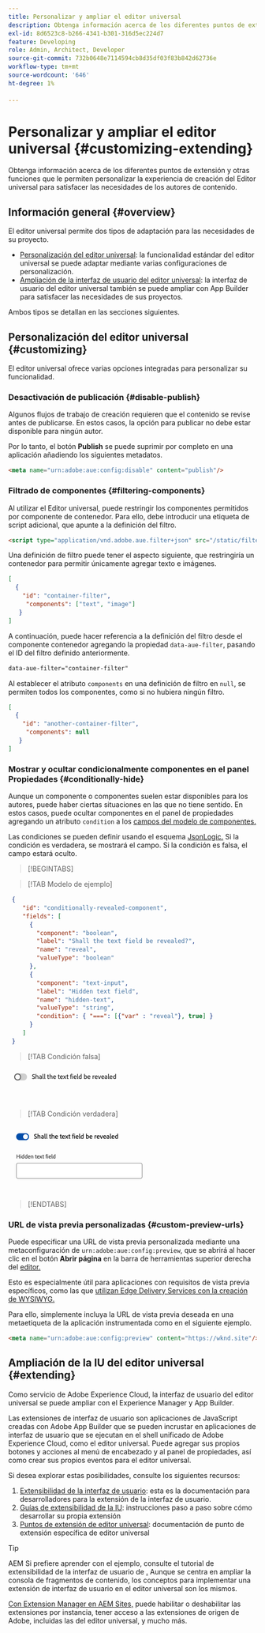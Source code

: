 ```yaml
---
title: Personalizar y ampliar el editor universal
description: Obtenga información acerca de los diferentes puntos de extensión y otras funciones que le permiten personalizar la interfaz de usuario del editor universal para satisfacer las necesidades de los autores de contenido.
exl-id: 8d6523c8-b266-4341-b301-316d5ec224d7
feature: Developing
role: Admin, Architect, Developer
source-git-commit: 732b0648e7114594cb8d35df03f83b842d62736e
workflow-type: tm+mt
source-wordcount: '646'
ht-degree: 1%

---
```



# Personalizar y ampliar el editor universal {#customizing-extending}

Obtenga información acerca de los diferentes puntos de extensión y otras funciones que le permiten personalizar la experiencia de creación del Editor universal para satisfacer las necesidades de los autores de contenido.

## Información general {#overview}

El editor universal permite dos tipos de adaptación para las necesidades de su proyecto.

* [Personalización del editor universal](#customizing): la funcionalidad estándar del editor universal se puede adaptar mediante varias configuraciones de personalización.
* [Ampliación de la interfaz de usuario del editor universal](#extending): la interfaz de usuario del editor universal también se puede ampliar con App Builder para satisfacer las necesidades de sus proyectos.

Ambos tipos se detallan en las secciones siguientes.

## Personalización del editor universal {#customizing}

El editor universal ofrece varias opciones integradas para personalizar su funcionalidad.

### Desactivación de publicación {#disable-publish}

Algunos flujos de trabajo de creación requieren que el contenido se revise antes de publicarse. En estos casos, la opción para publicar no debe estar disponible para ningún autor.

Por lo tanto, el botón **Publish** se puede suprimir por completo en una aplicación añadiendo los siguientes metadatos.

```html
<meta name="urn:adobe:aue:config:disable" content="publish"/>
```

### Filtrado de componentes {#filtering-components}

Al utilizar el Editor universal, puede restringir los componentes permitidos por componente de contenedor. Para ello, debe introducir una etiqueta de script adicional, que apunte a la definición del filtro.

```html
<script type="application/vnd.adobe.aue.filter+json" src="/static/filter-definition.json"></script>
```

Una definición de filtro puede tener el aspecto siguiente, que restringiría un contenedor para permitir únicamente agregar texto e imágenes.

```json
[
  {
    "id": "container-filter",
     "components": ["text", "image"]
   }
]
```

A continuación, puede hacer referencia a la definición del filtro desde el componente contenedor agregando la propiedad `data-aue-filter`, pasando el ID del filtro definido anteriormente.

```html
data-aue-filter="container-filter"
```

Al establecer el atributo `components` en una definición de filtro en `null`, se permiten todos los componentes, como si no hubiera ningún filtro.

```json
[
  {
    "id": "another-container-filter",
     "components": null
   }
]
```

### Mostrar y ocultar condicionalmente componentes en el panel Propiedades {#conditionally-hide}

Aunque un componente o componentes suelen estar disponibles para los autores, puede haber ciertas situaciones en las que no tiene sentido. En estos casos, puede ocultar componentes en el panel de propiedades agregando un atributo `condition` a los [campos del modelo de componentes.](/help/implementing/universal-editor/field-types.md#fields)

Las condiciones se pueden definir usando el esquema [JsonLogic.](https://jsonlogic.com/) Si la condición es verdadera, se mostrará el campo. Si la condición es falsa, el campo estará oculto.

>[!BEGINTABS]

>[!TAB Modelo de ejemplo]

```json
 {
    "id": "conditionally-revealed-component",
    "fields": [
      {
        "component": "boolean",
        "label": "Shall the text field be revealed?",
        "name": "reveal",
        "valueType": "boolean"
      },
      {
        "component": "text-input",
        "label": "Hidden text field",
        "name": "hidden-text",
        "valueType": "string",
        "condition": { "===": [{"var" : "reveal"}, true] }
      }
    ]
 }
```

>[!TAB Condición falsa]

![Campo de texto oculto](assets/hidden.png)

>[!TAB Condición verdadera]

![Campo de texto mostrado](assets/shown.png)

>[!ENDTABS]

### URL de vista previa personalizadas {#custom-preview-urls}

Puede especificar una URL de vista previa personalizada mediante una metaconfiguración de `urn:adobe:aue:config:preview`, que se abrirá al hacer clic en el botón **Abrir página** en la barra de herramientas superior derecha del [editor.](/help/sites-cloud/authoring/universal-editor/navigation.md#universal-editor-toolbar)

Esto es especialmente útil para aplicaciones con requisitos de vista previa específicos, como las que [utilizan Edge Delivery Services con la creación de WYSIWYG.](/help/edge/wysiwyg-authoring/authoring.md)

Para ello, simplemente incluya la URL de vista previa deseada en una metaetiqueta de la aplicación instrumentada como en el siguiente ejemplo.

```html
<meta name="urn:adobe:aue:config:preview" content="https://wknd.site"/>
```

## Ampliación de la IU del editor universal {#extending}

Como servicio de Adobe Experience Cloud, la interfaz de usuario del editor universal se puede ampliar con el Experience Manager y App Builder.

Las extensiones de interfaz de usuario son aplicaciones de JavaScript creadas con Adobe App Builder que se pueden incrustar en aplicaciones de interfaz de usuario que se ejecutan en el shell unificado de Adobe Experience Cloud, como el editor universal. Puede agregar sus propios botones y acciones al menú de encabezado y al panel de propiedades, así como crear sus propios eventos para el editor universal.

Si desea explorar estas posibilidades, consulte los siguientes recursos:

1. [Extensibilidad de la interfaz de usuario](https://developer.adobe.com/uix/docs/): esta es la documentación para desarrolladores para la extensión de la interfaz de usuario.
1. [Guías de extensibilidad de la IU](https://developer.adobe.com/uix/docs/guides/): instrucciones paso a paso sobre cómo desarrollar su propia extensión
1. [Puntos de extensión de editor universal](https://developer.adobe.com/uix/docs/services/aem-universal-editor/): documentación de punto de extensión específica de editor universal

>[!TIP]
>
>AEM Si prefiere aprender con el ejemplo, consulte el tutorial de extensibilidad de la interfaz de usuario de [.](https://experienceleague.adobe.com/en/docs/experience-manager-learn/cloud-service/developing/extensibility/ui/overview) Aunque se centra en ampliar la consola de fragmentos de contenido, los conceptos para implementar una extensión de interfaz de usuario en el editor universal son los mismos.

[Con Extension Manager en AEM Sites,](https://developer.adobe.com/uix/docs/extension-manager/) puede habilitar o deshabilitar las extensiones por instancia, tener acceso a las extensiones de origen de Adobe, incluidas las del editor universal, y mucho más.
